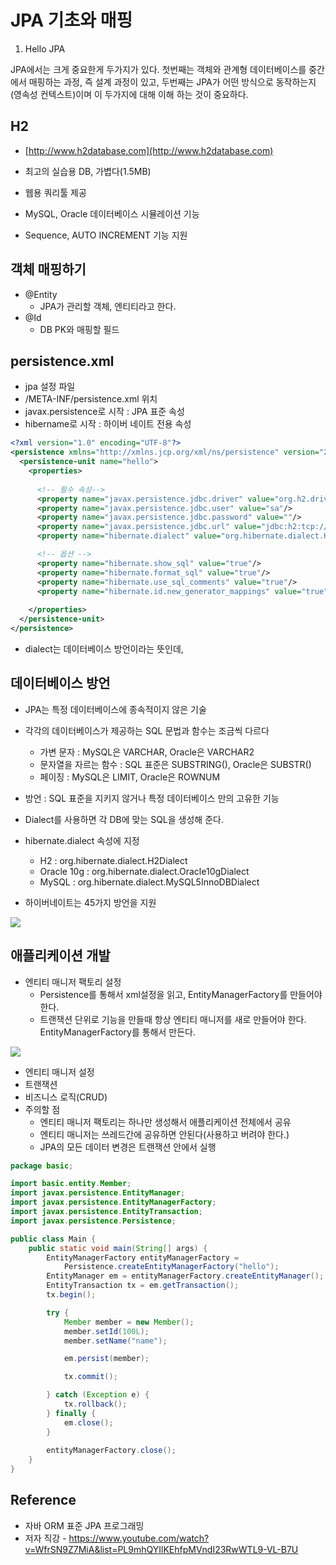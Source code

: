# JPA 기초와 매핑

1. Hello JPA

JPA에서는 크게 중요한게 두가지가 있다. 첫번째는 객체와 관계형 데이터베이스를 중간에서 매핑하는 과정, 즉 설계 과정이 있고, 두번째는 JPA가 어떤 방식으로 동작하는지(영속성 컨텍스트)이며 이 두가지에 대해 이해 하는 것이 중요하다.

## H2

* [http://www.h2database.com](http://www.h2database.com)

* 최고의 실습용 DB, 가볍다(1.5MB)
* 웹용 쿼리툴 제공
* MySQL, Oracle 데이터베이스 시뮬레이션 기능
* Sequence, AUTO INCREMENT 기능 지원

## 객체 매핑하기

* @Entity
  * JPA가 관리할 객체, 엔티티라고 한다.
* @Id
  * DB PK와 매핑할 필드

## persistence.xml

* jpa 설정 파일
* /META-INF/persistence.xml 위치
* javax.persistence로 시작 : JPA 표준 속성
* hibername로 시작 : 하이버 네이트 전용 속성

```xml
<?xml version="1.0" encoding="UTF-8"?>
<persistence xmlns="http://xmlns.jcp.org/xml/ns/persistence" version="2.2">
  <persistence-unit name="hello">
    <properties>
      
      <!-- 필수 속성-->
      <property name="javax.persistence.jdbc.driver" value="org.h2.driver"/>
      <property name="javax.persistence.jdbc.user" value="sa"/>
      <property name="javax.persistence.jdbc.password" value=""/>
      <property name="javax.persistence.jdbc.url" value="jdbc:h2:tcp://localhost/~/test"/>
      <property name="hibernate.dialect" value="org.hibernate.dialect.H2Dialect"/>

      <!-- 옵션 -->
      <property name="hibernate.show_sql" value="true"/>
      <property name="hibernate.format_sql" value="true"/>
      <property name="hibernate.use_sql_comments" value="true"/>
      <property name="hibernate.id.new_generator_mappings" value="true"/>
      
    </properties>
  </persistence-unit>
</persistence>
```

* dialect는 데이터베이스 방언이라는 뜻인데,

## 데이터베이스 방언

* JPA는 특정 데이터베이스에 종속적이지 않은 기술
* 각각의 데이터베이스가 제공하는 SQL 문법과 함수는 조금씩 다르다
  * 가변 문자 : MySQL은 VARCHAR, Oracle은 VARCHAR2
  * 문자열을 자르는 함수 : SQL 표준은 SUBSTRING(), Oracle은 SUBSTR()
  * 페이징 : MySQL은 LIMIT, Oracle은 ROWNUM

* 방언 : SQL 표준을 지키지 않거나 특정 데이터베이스 만의 고유한 기능
* Dialect를 사용하면 각 DB에 맞는 SQL을 생성해 준다.
* hibernate.dialect 속성에 지정
  * H2 : org.hibernate.dialect.H2Dialect
  * Oracle 10g : org.hibernate.dialect.Oracle10gDialect
  * MySQL : org.hibernate.dialect.MySQL5InnoDBDialect
* 하이버네이트는 45가지 방언을 지원

![](https://github.com/namjunemy/TIL/blob/master/Jpa/img/04_jpa_dialect.PNG?raw=true)

## 애플리케이션 개발

* 엔티티 매니저 팩토리 설정
  * Persistence를 통해서 xml설정을 읽고, EntityManagerFactory를 만들어야 한다.
  * 트랜잭션 단위로 기능을 만들때 항상 엔티티 매니저를 새로 만들어야 한다. EntityManagerFactory를 통해서 만든다.

![](https://github.com/namjunemy/TIL/blob/master/Jpa/img/05_jpa_entity_manager.PNG?raw=true)

* 엔티티 매니저 설정
* 트랜잭션
* 비즈니스 로직(CRUD)
* 주의할 점
  * 엔티티 매니저 팩토리는 하나만 생성해서 애플리케이션 전체에서 공유
  * 엔티티 매니저는 쓰레드간에 공유하면 안된다(사용하고 버려야 한다.)
  * JPA의 모든 데이터 변경은 트랜잭션 안에서 실행

```java
package basic;

import basic.entity.Member;
import javax.persistence.EntityManager;
import javax.persistence.EntityManagerFactory;
import javax.persistence.EntityTransaction;
import javax.persistence.Persistence;

public class Main {
    public static void main(String[] args) {
        EntityManagerFactory entityManagerFactory =
            Persistence.createEntityManagerFactory("hello");
        EntityManager em = entityManagerFactory.createEntityManager();
        EntityTransaction tx = em.getTransaction();
        tx.begin();

        try {
            Member member = new Member();
            member.setId(100L);
            member.setName("name");

            em.persist(member);

            tx.commit();

        } catch (Exception e) {
            tx.rollback();
        } finally {
            em.close();
        }
        
        entityManagerFactory.close();
    }
}
```

## Reference

- 자바 ORM 표준 JPA 프로그래밍
- 저자 직강 - <https://www.youtube.com/watch?v=WfrSN9Z7MiA&list=PL9mhQYIlKEhfpMVndI23RwWTL9-VL-B7U>